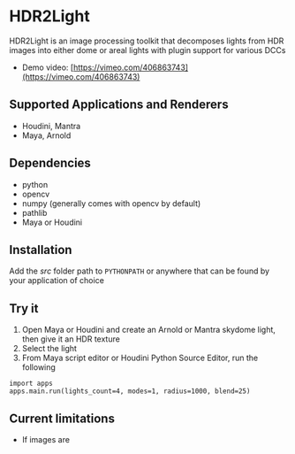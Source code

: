 # HDR2Light

HDR2Light is an image processing toolkit that decomposes lights from HDR images into either dome or areal lights with plugin support for various DCCs

* Demo video: [https://vimeo.com/406863743](https://vimeo.com/406863743)

## Supported Applications and Renderers

  - Houdini, Mantra
  - Maya, Arnold

## Dependencies

  - python
  - opencv
  - numpy (generally comes with opencv by default)
  - pathlib
  - Maya or Houdini

## Installation

Add the *src* folder path to `PYTHONPATH` or anywhere that can be found by your application of choice

## Try it

  1. Open Maya or Houdini and create an Arnold or Mantra skydome light, then give it an HDR texture
  2. Select the light
  3. From Maya script editor or Houdini Python Source Editor, run the following
  ```  
  import apps
  apps.main.run(lights_count=4, modes=1, radius=1000, blend=25)
  ```

## Current limitations

 - If images are

